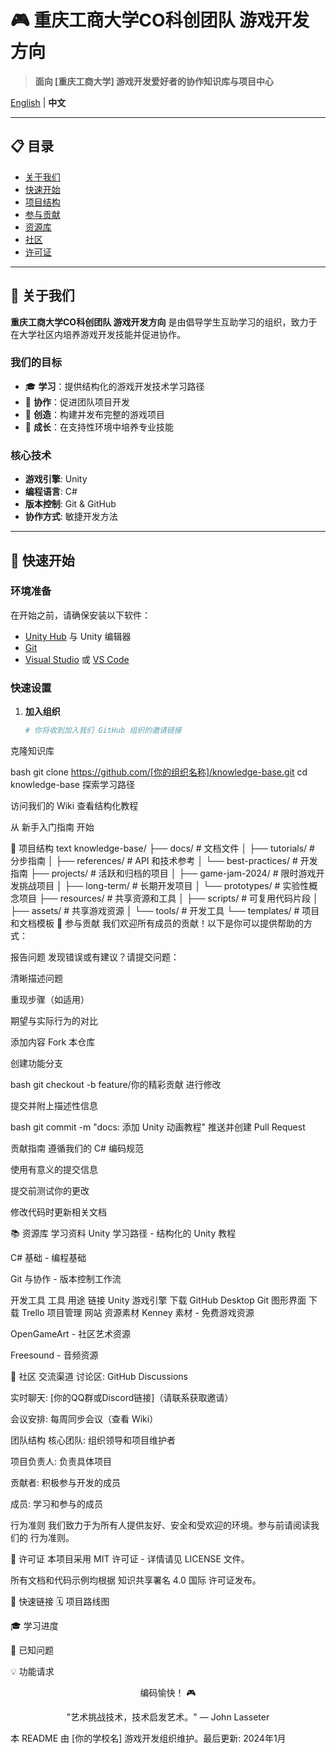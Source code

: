 # 🎮 重庆工商大学CO科创团队 游戏开发方向

> **面向 [重庆工商大学] 游戏开发爱好者的协作知识库与项目中心**

[English](./README.md) | **中文**

---

## 📋 目录

- [关于我们](#关于我们)
- [快速开始](#快速开始)
- [项目结构](#项目结构)
- [参与贡献](#参与贡献)
- [资源库](#资源库)
- [社区](#社区)
- [许可证](#许可证)

---

## 🎯 关于我们

**重庆工商大学CO科创团队 游戏开发方向** 是由倡导学生互助学习的组织，致力于在大学社区内培养游戏开发技能并促进协作。

### 我们的目标

- 🎓 **学习**：提供结构化的游戏开发技术学习路径
- 🤝 **协作**：促进团队项目开发
- 🚀 **创造**：构建并发布完整的游戏项目
- 🌱 **成长**：在支持性环境中培养专业技能

### 核心技术

- **游戏引擎**: Unity
- **编程语言**: C#
- **版本控制**: Git & GitHub
- **协作方式**: 敏捷开发方法

---

## 🚀 快速开始

### 环境准备

在开始之前，请确保安装以下软件：

- [Unity Hub](https://unity.com/download) 与 Unity 编辑器
- [Git](https://git-scm.com/downloads)
- [Visual Studio](https://visualstudio.microsoft.com/) 或 [VS Code](https://code.visualstudio.com/)

### 快速设置

1. **加入组织**
   ```bash
   # 你将收到加入我们 GitHub 组织的邀请链接
克隆知识库

bash
git clone https://github.com/[你的组织名称]/knowledge-base.git
cd knowledge-base
探索学习路径

访问我们的 Wiki 查看结构化教程

从 新手入门指南 开始

📁 项目结构
text
knowledge-base/
├── docs/                    # 文档文件
│   ├── tutorials/          # 分步指南
│   ├── references/         # API 和技术参考
│   └── best-practices/     # 开发指南
├── projects/               # 活跃和归档的项目
│   ├── game-jam-2024/     # 限时游戏开发挑战项目
│   ├── long-term/         # 长期开发项目
│   └── prototypes/        # 实验性概念项目
├── resources/             # 共享资源和工具
│   ├── scripts/           # 可复用代码片段
│   ├── assets/            # 共享游戏资源
│   └── tools/             # 开发工具
└── templates/             # 项目和文档模板
🤝 参与贡献
我们欢迎所有成员的贡献！以下是你可以提供帮助的方式：

报告问题
发现错误或有建议？请提交问题：

清晰描述问题

重现步骤（如适用）

期望与实际行为的对比

添加内容
Fork 本仓库

创建功能分支

bash
git checkout -b feature/你的精彩贡献
进行修改

提交并附上描述性信息

bash
git commit -m "docs: 添加 Unity 动画教程"
推送并创建 Pull Request

贡献指南
遵循我们的 C# 编码规范

使用有意义的提交信息

提交前测试你的更改

修改代码时更新相关文档

📚 资源库
学习资料
Unity 学习路径 - 结构化的 Unity 教程

C# 基础 - 编程基础

Git 与协作 - 版本控制工作流

开发工具
工具	用途	链接
Unity	游戏引擎	下载
GitHub Desktop	Git 图形界面	下载
Trello	项目管理	网站
资源素材
Kenney 素材 - 免费游戏资源

OpenGameArt - 社区艺术资源

Freesound - 音频资源

👥 社区
交流渠道
讨论区: GitHub Discussions

实时聊天: [你的QQ群或Discord链接]（请联系获取邀请）

会议安排: 每周同步会议（查看 Wiki）

团队结构
核心团队: 组织领导和项目维护者

项目负责人: 负责具体项目

贡献者: 积极参与开发的成员

成员: 学习和参与的成员

行为准则
我们致力于为所有人提供友好、安全和受欢迎的环境。参与前请阅读我们的 行为准则。

📄 许可证
本项目采用 MIT 许可证 - 详情请见 LICENSE 文件。

所有文档和代码示例均根据 知识共享署名 4.0 国际 许可证发布。

🔗 快速链接
🗓️ 项目路线图

🎓 学习进度

🐛 已知问题

💡 功能请求

<div align="center">
编码愉快！ 🎮

"艺术挑战技术，技术启发艺术。" — John Lasseter

</div>
本 README 由 [你的学校名] 游戏开发组织维护。最后更新: 2024年1月
